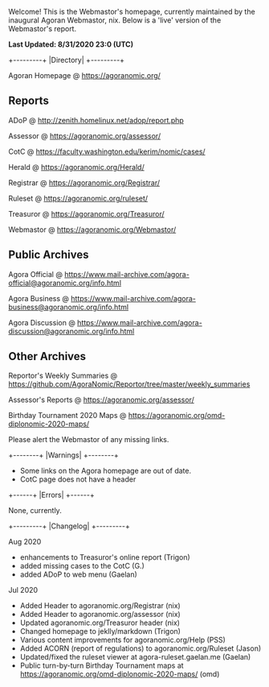 Welcome! This is the Webmastor's homepage, currently maintained by the inaugural Agoran Webmastor, nix. Below is a 'live' version of the Webmastor's report.

**Last Updated: 8/31/2020 23:0 (UTC)**

+---------+
|Directory|
+---------+

Agoran Homepage @ https://agoranomic.org/

Reports
-------
ADoP @ http://zenith.homelinux.net/adop/report.php

Assessor @ https://agoranomic.org/assessor/

CotC @ https://faculty.washington.edu/kerim/nomic/cases/

Herald @ https://agoranomic.org/Herald/

Registrar @ https://agoranomic.org/Registrar/

Ruleset @ https://agoranomic.org/ruleset/

Treasuror @ https://agoranomic.org/Treasuror/

Webmastor @ https://agoranomic.org/Webmastor/

Public Archives
---------------
Agora Official @ https://www.mail-archive.com/agora-official@agoranomic.org/info.html

Agora Business @ https://www.mail-archive.com/agora-business@agoranomic.org/info.html

Agora Discussion @ https://www.mail-archive.com/agora-discussion@agoranomic.org/info.html 

Other Archives
--------------
Reportor's Weekly Summaries @ https://github.com/AgoraNomic/Reportor/tree/master/weekly_summaries

Assessor's Reports @ https://agoranomic.org/assessor/

Birthday Tournament 2020 Maps @ https://agoranomic.org/omd-diplonomic-2020-maps/

Please alert the Webmastor of any missing links.

+--------+
|Warnings|
+--------+

- Some links on the Agora homepage are out of date.
- CotC page does not have a header

+------+
|Errors|
+------+

None, currently.


+---------+
|Changelog|
+---------+

Aug 2020

- enhancements to Treasuror's online report (Trigon)
- added missing cases to the CotC (G.)
- added ADoP to web menu (Gaelan)

Jul 2020

- Added Header to agoranomic.org/Registrar (nix)
- Added Header to agoranomic.org/assessor (nix)
- Updated agoranomic.org/Treasuror header (nix)
- Changed homepage to jeklly/markdown (Trigon)
- Various content improvements for agoranomic.org/Help (PSS)
- Added ACORN (report of regulations) to agoranomic.org/Ruleset (Jason)
- Updated/fixed the ruleset viewer at agora-ruleset.gaelan.me (Gaelan)
- Public turn-by-turn Birthday Tournament maps at https://agoranomic.org/omd-diplonomic-2020-maps/ (omd)


